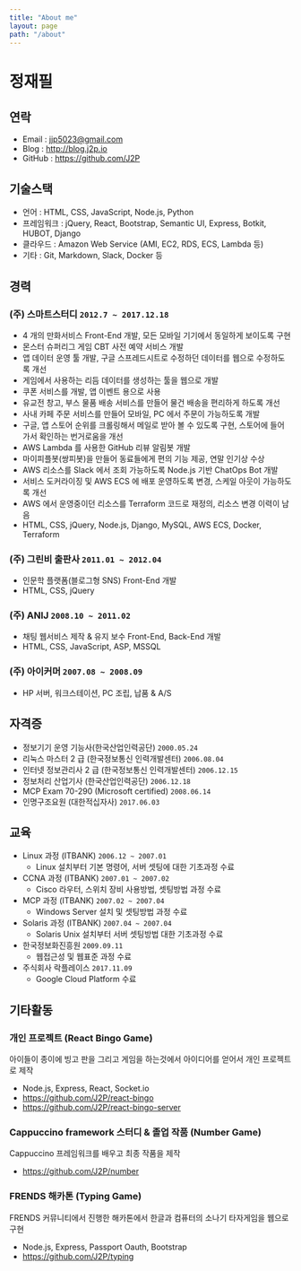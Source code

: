 ```yaml
---
title: "About me"
layout: page
path: "/about"
---
```


# 정재필

## 연락

* Email : jjp5023@gmail.com
* Blog : http://blog.j2p.io
* GitHub : https://github.com/J2P

## 기술스택

* 언어 : HTML, CSS, JavaScript, Node.js, Python
* 프레임워크 : jQuery, React, Bootstrap, Semantic UI, Express, Botkit, HUBOT, Django
* 클라우드 : Amazon Web Service (AMI, EC2, RDS, ECS, Lambda 등)
* 기타 : Git, Markdown, Slack, Docker 등

## 경력

### (주) 스마트스터디 `2012.7 ~ 2017.12.18`

* 4 개의 만화서비스 Front-End 개발, 모든 모바일 기기에서 동일하게 보이도록 구현
* 몬스터 슈퍼리그 게임 CBT 사전 예약 서비스 개발
* 앱 데이터 운영 툴 개발, 구글 스프레드시트로 수정하던 데이터를 웹으로 수정하도록 개선
* 게임에서 사용하는 리듬 데이터를 생성하는 툴을 웹으로 개발
* 쿠폰 서비스를 개발, 앱 이벤트 용으로 사용
* 유교전 창고, 부스 물품 배송 서비스를 만들어 물건 배송을 편리하게 하도록 개선
* 사내 카페 주문 서비스를 만들어 모바일, PC 에서 주문이 가능하도록 개발
* 구글, 앱 스토어 순위를 크롤링해서 메일로 받아 볼 수 있도록 구현, 스토어에 들어가서 확인하는 번거로움을 개선
* AWS Lambda 를 사용한 GitHub 리뷰 알림봇 개발
* 마이피플봇(쌍피봇)을 만들어 동료들에게 편의 기능 제공, 연말 인기상 수상
* AWS 리소스를 Slack 에서 조회 가능하도록 Node.js 기반 ChatOps Bot 개발
* 서비스 도커라이징 및 AWS ECS 에 배포 운영하도록 변경, 스케일 아웃이 가능하도록 개선
* AWS 에서 운영중이던 리소스를 Terraform 코드로 재정의, 리소스 변경 이력이 남음
* HTML, CSS, jQuery, Node.js, Django, MySQL, AWS ECS, Docker, Terraform

### (주) 그린비 출판사 `2011.01 ~ 2012.04`

* 인문학 플랫폼(블로그형 SNS) Front-End 개발
* HTML, CSS, jQuery

### (주) ANIJ `2008.10 ~ 2011.02`

* 채팅 웹서비스 제작 & 유지 보수 Front-End, Back-End 개발
* HTML, CSS, JavaScript, ASP, MSSQL

### (주) 아이커머 `2007.08 ~ 2008.09`

* HP 서버, 워크스테이션, PC 조립, 납품 & A/S

## 자격증

* 정보기기 운영 기능사(한국산업인력공단) `2000.05.24`
* 리눅스 마스터 2 급 (한국정보통신 인력개발센터) `2006.08.04`
* 인터넷 정보관리사 2 급 (한국정보통신 인력개발센터) `2006.12.15`
* 정보처리 산업기사 (한국산업인력공단) `2006.12.18`
* MCP Exam 70-290 (Microsoft certified) `2008.06.14`
* 인명구조요원 (대한적십자사) `2017.06.03`

## 교육

* Linux 과정 (ITBANK) `2006.12 ~ 2007.01`
  * Linux 설치부터 기본 명령어, 서버 셋팅에 대한 기초과정 수료
* CCNA 과정 (ITBANK) `2007.01 ~ 2007.02`
  * Cisco 라우터, 스위치 장비 사용방법, 셋팅방법 과정 수료
* MCP 과정 (ITBANK) `2007.02 ~ 2007.04`
  * Windows Server 설치 및 셋팅방법 과정 수료
* Solaris 과정 (ITBANK) `2007.04 ~ 2007.04`
  * Solaris Unix 설치부터 서버 셋팅방법 대한 기초과정 수료
* 한국정보화진흥원 `2009.09.11`
  * 웹접근성 및 웹표준 과정 수료
* 주식회사 락플레이스 `2017.11.09`
  * Google Cloud Platform 수료

## 기타활동

### 개인 프로젝트 (React Bingo Game)

아이들이 종이에 빙고 판을 그리고 게임을 하는것에서 아이디어를 얻어서 개인 프로젝트로 제작

* Node.js, Express, React, Socket.io
* https://github.com/J2P/react-bingo
* https://github.com/J2P/react-bingo-server

### Cappuccino framework 스터디 & 졸업 작품 (Number Game)

Cappuccino 프레임워크를 배우고 최종 작품을 제작

* https://github.com/J2P/number

### FRENDS 해카톤 (Typing Game)

FRENDS 커뮤니티에서 진행한 해카톤에서 한글과 컴퓨터의 소나기 타자게임을 웹으로 구현

* Node.js, Express, Passport Oauth, Bootstrap
* https://github.com/J2P/typing
